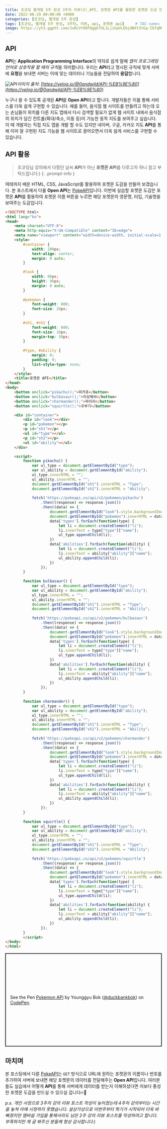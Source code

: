 ```yaml
---
title: 조코딩 웹개발 5주 완성 3주차 리뷰(2)_API, 포켓몬 API를 활용한 포켓몬 도감 만들기
date: 2022-08-29 00:00:00 +0900
categories: [조코딩, 웹개발 5주 완성]
tags: [조코딩, 웹개발 5주 완성, 3주차, 리뷰, api, 포켓몬 api]     # TAG names should always be lowercase
image: https://yt3.ggpht.com/JuRcVt9OFQgqh7UL1LjihpVLEbjdNXt3tGq-IQfqRMT8wVXgWg_tzyz0S_GVsgqkB3ucBC5fqeY=s900-c-k-c0x00ffffff-no-rj
---
```


## API

**API**는 **Application Programming Interface**의 약자로 쉽게 말해 *앱이 프로그래밍 언어로 상호작용 할 때의 규칙*을 의미합니다.
우리는 **API**라고 명시된 규칙에 맞게 서버에 **요청**을 보내면 서버는 이에 맞는 데이터나 기능들을 전달하여 **응답**합니다.

![API](https://velog.velcdn.com/images/0andwild/post/c989aea5-c55e-4a84-915e-16e4766df650/image.png)_이미지 출처: [https://velog.io/@0andwild/API-%EB%9E%80](https://velog.io/@0andwild/API-%EB%9E%80)_

누구나 쓸 수 있도록 공개된 **API**를 **Open API**라고 합니다.
개발자들은 이를 통해 서비스를 더욱 쉽게 구현할 수 있습니다.
예를 들어, 음식점 웹 사이트를 만들려고 하는데 오는 손님들이 위치를 다른 지도 앱에서 다시 검색할 필요가 없게 웹 사이트 내에서 음식점의 위치가 담긴 컨트롤(확대/축소, 이동 등)이 가능한 동적 지도를 보여주고 싶습니다.
이 때 개발자는 직접 지도 앱을 개발 할 수도 있지만 네이버, 구글, 카카오 지도 **API**를 통해 이미 잘 구현된 지도 기능을 웹 사이트로 끌어오면서 더욱 쉽게 서비스를 구현할 수 있습니다.

## API 활용

>조코딩님 강의에서 다뤘던 날씨 **API**가 아닌 **포켓몬 API**를 다루고자 하니 참고 부탁드립니다:)
{: .prompt-info }

여태까지 배운 HTML, CSS, JavaScript를 활용하여 포켓몬 도감을 만들어 보겠습니다.
본 포스트에서 다룰 **Open API**는 [PokeAPI](https://pokeapi.co/)입니다.
이번에 실습할 포켓몬 도감은 포켓몬 **API**를 활용하여 포켓몬 이름 버튼을 누르면 해당 포켓몬의 영문명, 타입, 기술명을 보여주는 도감입니다.

```html
<!DOCTYPE html>
<html lang="ko">
<head>
    <meta charset="UTF-8">
    <meta http-equiv="X-UA-Compatible" content="IE=edge">
    <meta name="viewport" content="width=device-width, initial-scale=1.0">
    <style>
        #container {
            width: 200px;
            text-align: center;
            margin: 0 auto;
        }

        #look {
            width: 96px;
            height: 96px;
            margin: 0 auto;
        }
        
        #pokemon {
            font-weight: 800;
            font-size: 20px;
        }
        
        #sh1, #sh2 {
            font-weight: 600;
            font-size: 18px;
            margin-top: 50px;
        }
        
        #type, #ability {
            margin: 0;
            padding: 0;
            list-style-type: none;
        }
    </style>
    <title>포켓몬 API</title>
</head>
<body>
    <button onclick="pikachu();">피카츄</button>
    <button onclick="bulbasaur();">이상해씨</button>
    <button onclick="charmander();">파이리</button>
    <button onclick="squirtle();">꼬부기</button>

    <div id="container">
        <div id="look"></div>
        <p id="pokemon"></p>
        <p id="sh1"></p>
        <ul id="type"></ul>
        <p id="sh2"></p>
        <ul id="ability"></ul>
    </div>

    <script>
        function pikachu() {
            var ul_type = document.getElementById("type");
            var ul_ability = document.getElementById("ability");
            ul_type.innerHTML = "";
            ul_ability.innerHTML = "";
            document.getElementById("sh1").innerHTML = "Type";
            document.getElementById("sh2").innerHTML = "Ability";
        
            fetch('https://pokeapi.co/api/v2/pokemon/pikachu')
                .then((response) => response.json())
                .then((data) => {
                    document.getElementById("look").style.backgroundImage = "url('" + data['sprites']['front_default'] + "')";
                    document.getElementById("pokemon").innerHTML = data['forms'][0]['name'].charAt(0).toUpperCase() + data['forms'][0]['name'].slice(1);
                    data['types'].forEach(function(type) {
                        let li = document.createElement("li");
                        li.innerText = type["type"]["name"];
                        ul_type.appendChild(li);
                    })
                    data['abilities'].forEach(function(ability) {
                        let li = document.createElement("li");
                        li.innerText = ability["ability"]["name"];
                        ul_ability.appendChild(li);
                    })
                });
        }
        
        function bulbasaur() {
            var ul_type = document.getElementById("type");
            var ul_ability = document.getElementById("ability");
            ul_type.innerHTML = "";
            ul_ability.innerHTML = "";
            document.getElementById("sh1").innerHTML = "Type";
            document.getElementById("sh2").innerHTML = "Ability";
        
            fetch('https://pokeapi.co/api/v2/pokemon/bulbasaur')
                .then((response) => response.json())
                .then((data) => {
                    document.getElementById("look").style.backgroundImage = "url('" + data['sprites']['front_default'] + "')";
                    document.getElementById("pokemon").innerHTML = data['forms'][0]['name'].charAt(0).toUpperCase() + data['forms'][0]['name'].slice(1);
                    data['types'].forEach(function(type) {
                        let li = document.createElement("li");
                        li.innerText = type["type"]["name"];
                        ul_type.appendChild(li);
                    })
                    data['abilities'].forEach(function(ability) {
                        let li = document.createElement("li");
                        li.innerText = ability["ability"]["name"];
                        ul_ability.appendChild(li);
                    })
                });
        }
        
        function charmander() {
            var ul_type = document.getElementById("type");
            var ul_ability = document.getElementById("ability");
            ul_type.innerHTML = "";
            ul_ability.innerHTML = "";
            document.getElementById("sh1").innerHTML = "Type";
            document.getElementById("sh2").innerHTML = "Ability";
        
            fetch('https://pokeapi.co/api/v2/pokemon/charmander')
                .then((response) => response.json())
                .then((data) => {
                    document.getElementById("look").style.backgroundImage = "url('" + data['sprites']['front_default'] + "')";
                    document.getElementById("pokemon").innerHTML = data['forms'][0]['name'].charAt(0).toUpperCase() + data['forms'][0]['name'].slice(1);
                    data['types'].forEach(function(type) {
                        let li = document.createElement("li");
                        li.innerText = type["type"]["name"];
                        ul_type.appendChild(li);
                    })
                    data['abilities'].forEach(function(ability) {
                        let li = document.createElement("li");
                        li.innerText = ability["ability"]["name"];
                        ul_ability.appendChild(li);
                    })
                });
        }
        
        function squirtle() {
            var ul_type = document.getElementById("type");
            var ul_ability = document.getElementById("ability");
            ul_type.innerHTML = "";
            ul_ability.innerHTML = "";
            document.getElementById("sh1").innerHTML = "Type";
            document.getElementById("sh2").innerHTML = "Ability";
        
            fetch('https://pokeapi.co/api/v2/pokemon/squirtle')
                .then((response) => response.json())
                .then((data) => {
                    document.getElementById("look").style.backgroundImage = "url('" + data['sprites']['front_default'] + "')";
                    document.getElementById("pokemon").innerHTML = data['forms'][0]['name'].charAt(0).toUpperCase() + data['forms'][0]['name'].slice(1);
                    data['types'].forEach(function(type) {
                        let li = document.createElement("li");
                        li.innerText = type["type"]["name"];
                        ul_type.appendChild(li);
                    })
                    data['abilities'].forEach(function(ability) {
                        let li = document.createElement("li");
                        li.innerText = ability["ability"]["name"];
                        ul_ability.appendChild(li);
                    })
                });
        }
        </script>
</body>
</html>
```

<p class="codepen" data-height="300" data-default-tab="html,result" data-slug-hash="BaxxmwJ" data-user="duckbankbok" style="height: 300px; box-sizing: border-box; display: flex; align-items: center; justify-content: center; border: 2px solid; margin: 1em 0; padding: 1em;">
  <span>See the Pen <a href="https://codepen.io/duckbankbok/pen/BaxxmwJ">
  Pokemon API</a> by Younggyu Bok (<a href="https://codepen.io/duckbankbok">@duckbankbok</a>)
  on <a href="https://codepen.io">CodePen</a>.</span>
</p>
<script async src="https://cpwebassets.codepen.io/assets/embed/ei.js"></script>

## 마치며

본 포스팅에서 다룬 [PokeAPI](https://pokeapi.co/)는 `GET` 방식으로 URL에 원하는 포켓몬의 이름이나 번호를 추가하여 서버에 보내면 해당 포켓몬의 데이터를 전달해주는 **Open API**입니다.
여러분들도 실습에서 어떻게 **API**를 통해 서버에게 데이터를 받는지 이해하셨다면 저보다 풍성한 포켓몬 도감을 만드실 수 있으실 겁니다🔥🚀

*p.s. 개인 사정으로 3주차 강의 리뷰 포스트 작성이 늦어졌는데 4주차 강의부터는 시간을 놓쳐 아예 시청하지 못했습니다. 설상가상으로 이번주부터 학기가 시작되어 더욱 바빠졌지만 멤버쉽 가입을 통해서라도 남은 2주 강의 리뷰 포스트를 작성하려고 합니다. 부족하지만 제 글 봐주신 분들께 항상 감사합니다:)*